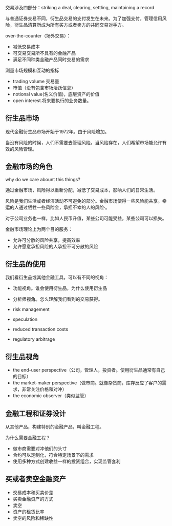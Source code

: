 交易涉及四部分：striking a deal, clearing,  settling, maintaining a record

与普通证券交易不同，衍生品交易的支付发生在未来。为了加强支付，管理信用风险，衍生品清算所成为所有买方或者卖方的共同交易对手方。

over-the-counter（场外交易）：
- 减低交易成本
- 可交易交易所不具有的金融产品
- 满足不同种类金融产品同时交易的需求

测量市场规模和互动的指标
- trading volume 交易量
- 市值（没有包含市场活跃信息）
- notional value(名义价值)，底层资产的价值
- open interest.将来要执行的业务数量。


## 衍生品市场
现代金融衍生品市场开始于1972年。由于风险增加。

当没有风险的时候，人们不需要去管理风险。当风险存在，人们希望市场能允许有效的风险管理。

## 金融市场的角色
why do we care  abount this things?

通过金融市场，风险得以重新分配，减低了交易成本，影响人们的日常生活。

风险是我们生活或者经济活动不可避免的部分。金融市场使得一些风险能共享。幸运的人通过牺牲一些风险金，承担不幸的人的风险·。

对于公司业务也一样，比如人民币升值，某些公司可能受益，某些公司可以损失。

金融市场理论上为两个目的服务：
- 允许可分散的风险共享，提高效率
- 允许愿意承担风险的人承担不可分散的风险


## 衍生品的使用
我们看衍生品或其他金融工具，可以有不同的视角：
- 功能视角。谁会使用衍生品，为什么使用衍生品
- 分析师视角。怎么理解我们看到的交易获得。

- risk management
- speculation
- reduced transaction costs
- regulatory arbitrage


## 衍生品视角
- the end-user perspective（公司，管理人，投资者。使用衍生品通常有自己的目标）
- the market-maker perspective（做市商。就像杂货商，库存反应了客户的需求，非常关注价格和对冲）
- the economic observer（类似监管）


## 金融工程和证券设计
从其他产品，构建特别的金融产品，叫金融工程。

为什么需要金融工程？
- 做市商需要对冲他们的头寸
- 合约可以定制化，符合特定场景下的需求
- 使用多种方式创建收益一样的投资组合，实现监管套利

## 买或者卖空金融资产
- 交易成本和买卖价差
- 买卖金融资产的方式
- 卖空
- 资产的租赁比率
- 卖空的风险和稀缺性

